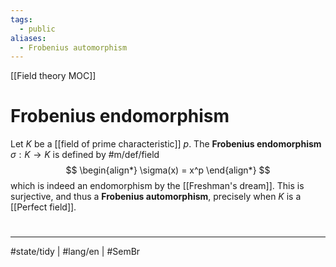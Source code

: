```yaml
---
tags:
  - public
aliases:
  - Frobenius automorphism
---
```

[[Field theory MOC]]
# Frobenius endomorphism

Let $K$ be a [[field of prime characteristic]] $p$.
The **Frobenius endomorphism** $\sigma : K \to K$ is defined by #m/def/field 
$$
\begin{align*}
\sigma(x) = x^p
\end{align*}
$$
which is indeed an endomorphism by the [[Freshman's dream]].
This is surjective, and thus a **Frobenius automorphism**, precisely when $K$ is a [[Perfect field]].

#
---
#state/tidy | #lang/en | #SemBr

